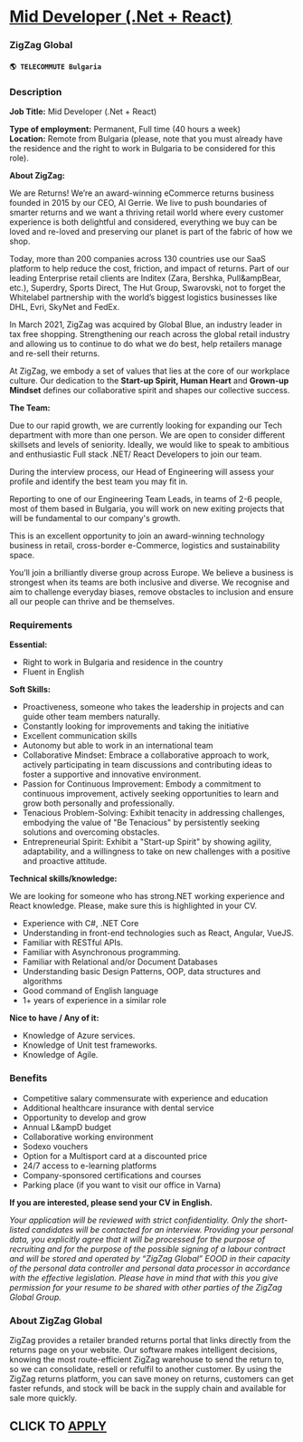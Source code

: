 # [Mid Developer (.Net + React)](https://www.remotewlb.com/apply/mid-developer-net-react)  
### ZigZag Global  
#### `🌎 TELECOMMUTE Bulgaria`  

### **Description**

 **Job Title:** Mid Developer (.Net + React)

 **Type of employment:** Permanent, Full time (40 hours a week)  
 **Location:** Remote from Bulgaria (please, note that you must already have the residence and the right to work in Bulgaria to be considered for this role).  

**About ZigZag:**  
  
We are Returns! We’re an award-winning eCommerce returns business founded in 2015 by our CEO, Al Gerrie. We live to push boundaries of smarter returns and we want a thriving retail world where every customer experience is both delightful and considered, everything we buy can be loved and re-loved and preserving our planet is part of the fabric of how we shop.  
  
Today, more than 200 companies across 130 countries use our SaaS platform to help reduce the cost, friction, and impact of returns. Part of our leading Enterprise retail clients are Inditex (Zara, Bershka, Pull&ampBear, etc.), Superdry, Sports Direct, The Hut Group, Swarovski, not to forget the Whitelabel partnership with the world’s biggest logistics businesses like DHL, Evri, SkyNet and FedEx.  
  
In March 2021, ZigZag was acquired by Global Blue, an industry leader in tax free shopping. Strengthening our reach across the global retail industry and allowing us to continue to do what we do best, help retailers manage and re-sell their returns.  
  
At ZigZag, we embody a set of values that lies at the core of our workplace culture. Our dedication to the **Start-up Spirit, Human Heart** and **Grown-up Mindset** defines our collaborative spirit and shapes our collective success.  
  
**The Team:**  
  
Due to our rapid growth, we are currently looking for expanding our Tech department with more than one person. We are open to consider different skillsets and levels of seniority. Ideally, we would like to speak to ambitious and enthusiastic Full stack .NET/ React Developers to join our team.  
  
During the interview process, our Head of Engineering will assess your profile and identify the best team you may fit in.  
  
Reporting to one of our Engineering Team Leads, in teams of 2-6 people, most of them based in Bulgaria, you will work on new exiting projects that will be fundamental to our company's growth.  
  
This is an excellent opportunity to join an award-winning technology business in retail, cross-border e-Commerce, logistics and sustainability space.  
  
You’ll join a brilliantly diverse group across Europe. We believe a business is strongest when its teams are both inclusive and diverse. We recognise and aim to challenge everyday biases, remove obstacles to inclusion and ensure all our people can thrive and be themselves.

###  **Requirements**

 **Essential:**

  * Right to work in Bulgaria and residence in the country
  * Fluent in English

**Soft Skills:**

  * Proactiveness, someone who takes the leadership in projects and can guide other team members naturally.
  * Constantly looking for improvements and taking the initiative
  * Excellent communication skills
  * Autonomy but able to work in an international team
  * Collaborative Mindset: Embrace a collaborative approach to work, actively participating in team discussions and contributing ideas to foster a supportive and innovative environment. 
  * Passion for Continuous Improvement: Embody a commitment to continuous improvement, actively seeking opportunities to learn and grow both personally and professionally. 
  * Tenacious Problem-Solving: Exhibit tenacity in addressing challenges, embodying the value of "Be Tenacious" by persistently seeking solutions and overcoming obstacles. 
  * Entrepreneurial Spirit: Exhibit a "Start-up Spirit" by showing agility, adaptability, and a willingness to take on new challenges with a positive and proactive attitude.

**Technical skills/knowledge:**

We are looking for someone who has strong.NET working experience and React knowledge. Please, make sure this is highlighted in your CV.  

  * Experience with C#, .NET Core
  * Understanding in front-end technologies such as React, Angular, VueJS.
  * Familiar with RESTful APIs.
  * Familiar with Asynchronous programming.
  * Familiar with Relational and/or Document Databases
  * Understanding basic Design Patterns, OOP, data structures and algorithms
  * Good command of English language
  * 1+ years of experience in a similar role

**Nice to have / Any of it:**

  * Knowledge of Azure services.
  * Knowledge of Unit test frameworks.
  * Knowledge of Agile.

### **Benefits**

  * Competitive salary commensurate with experience and education
  * Additional healthcare insurance with dental service
  * Opportunity to develop and grow
  * Annual L&ampD budget
  * Collaborative working environment
  * Sodexo vouchers
  * Option for a Multisport card at a discounted price
  * 24/7 access to e-learning platforms
  * Company-sponsored certifications and courses
  * Parking place (if you want to visit our office in Varna)

**If you are interested, please send your CV in English.**  
  
_Your application will be reviewed with strict confidentiality. Only the short-listed candidates will be contacted for an interview. Providing your personal data, you explicitly agree that it will be processed for the purpose of recruiting and for the purpose of the possible signing of a labour contract and will be stored and operated by “ZigZag Global” EOOD in their capacity of the personal data controller and personal data processor in accordance with the effective legislation. Please have in mind that with this you give permission for your resume to be shared with other parties of the ZigZag Global Group._

###  **About ZigZag Global**

ZigZag provides a retailer branded returns portal that links directly from the returns page on your website. Our software makes intelligent decisions, knowing the most route-efficient ZigZag warehouse to send the return to, so we can consolidate, resell or refulfil to another customer. By using the ZigZag returns platform, you can save money on returns, customers can get faster refunds, and stock will be back in the supply chain and available for sale more quickly.

  
## CLICK TO [APPLY](https://www.remotewlb.com/apply/mid-developer-net-react)

